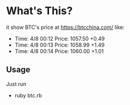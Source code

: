# What's This?
it show BTC's price at https://btcchina.com/
like:
* Time: 4/8 00:12 Price: 1057.50 +0.49
* Time: 4/8 00:13 Price: 1058.99 +1.49
* Time: 4/8 00:14 Price: 1060.00 +1.01

## Usage
Just run    
* ruby btc.rb
